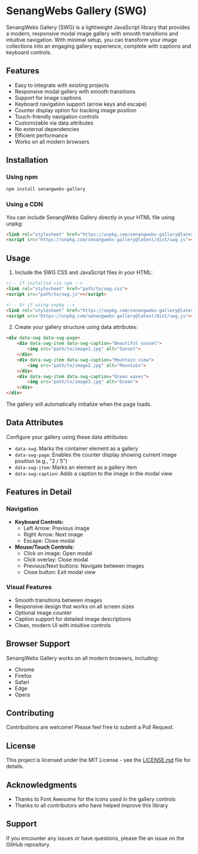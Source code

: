 # SenangWebs Gallery (SWG)

SenangWebs Gallery (SWG) is a lightweight JavaScript library that provides a modern, responsive modal image gallery with smooth transitions and intuitive navigation. With minimal setup, you can transform your image collections into an engaging gallery experience, complete with captions and keyboard controls.

## Features

- Easy to integrate with existing projects
- Responsive modal gallery with smooth transitions
- Support for image captions
- Keyboard navigation support (arrow keys and escape)
- Counter display option for tracking image position
- Touch-friendly navigation controls
- Customizable via data attributes
- No external dependencies
- Efficient performance
- Works on all modern browsers

## Installation

### Using npm

```bash
npm install senangwebs-gallery
```

### Using a CDN

You can include SenangWebs Gallery directly in your HTML file using unpkg:

```html
<link rel="stylesheet" href="https://unpkg.com/senangwebs-gallery@latest/dist/swg.css">
<script src="https://unpkg.com/senangwebs-gallery@latest/dist/swg.js"></script>
```

## Usage

1. Include the SWG CSS and JavaScript files in your HTML:

```html
<!-- If installed via npm -->
<link rel="stylesheet" href="path/to/swg.css">
<script src="path/to/swg.js"></script>

<!-- Or if using unpkg -->
<link rel="stylesheet" href="https://unpkg.com/senangwebs-gallery@latest/dist/swg.css">
<script src="https://unpkg.com/senangwebs-gallery@latest/dist/swg.js"></script>
```

2. Create your gallery structure using data attributes:

```html
<div data-swg data-swg-page>
    <div data-swg-item data-swg-caption="Beautiful sunset">
        <img src="path/to/image1.jpg" alt="Sunset">
    </div>
    <div data-swg-item data-swg-caption="Mountain view">
        <img src="path/to/image2.jpg" alt="Mountain">
    </div>
    <div data-swg-item data-swg-caption="Ocean waves">
        <img src="path/to/image3.jpg" alt="Ocean">
    </div>
</div>
```

The gallery will automatically initialize when the page loads.

## Data Attributes

Configure your gallery using these data attributes:

- `data-swg`: Marks the container element as a gallery
- `data-swg-page`: Enables the counter display showing current image position (e.g., "2 / 5")
- `data-swg-item`: Marks an element as a gallery item
- `data-swg-caption`: Adds a caption to the image in the modal view

## Features in Detail

### Navigation

- **Keyboard Controls:**
  - Left Arrow: Previous image
  - Right Arrow: Next image
  - Escape: Close modal
- **Mouse/Touch Controls:**
  - Click on image: Open modal
  - Click overlay: Close modal
  - Previous/Next buttons: Navigate between images
  - Close button: Exit modal view

### Visual Features

- Smooth transitions between images
- Responsive design that works on all screen sizes
- Optional image counter
- Caption support for detailed image descriptions
- Clean, modern UI with intuitive controls

## Browser Support

SenangWebs Gallery works on all modern browsers, including:

- Chrome
- Firefox
- Safari
- Edge
- Opera

## Contributing

Contributions are welcome! Please feel free to submit a Pull Request.

## License

This project is licensed under the MIT License - see the [LICENSE.md](LICENSE.md) file for details.

## Acknowledgments

- Thanks to Font Awesome for the icons used in the gallery controls
- Thanks to all contributors who have helped improve this library

## Support

If you encounter any issues or have questions, please file an issue on the GitHub repository.